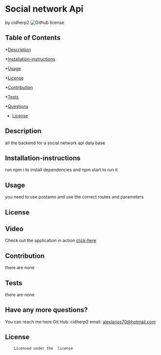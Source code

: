 # Social network Api
by cidherp2
![Github license](https://img.shields.io/badge/license--blue.svg)
## Table of Contents

*[Description](#description)

*[Installation-instructions](#installation)

*[Usage](#usage)

*[License](#license)

*[Contribution](#contribution)

*[Tests](#test)

*[Questions](#questions)
* [License](#license)

## Description
all the backend for a social network api data base
## Installation-instructions
run npm i to install dependencies and npm start to run it
## Usage
you need to use postamn and use the correct routes and parameters
## License

## Video
Check out the application in action [click-here](https://drive.google.com/file/d/12dcS7PFu3RRLAw8x71FGQbeGlB_ebudr/viewLinks)

## Contribution
there are none
## Tests
there are none
## Have any more questions?
You can reach me here
    Git Hub: cidherp2
    email: alexlarios70@hotmail.com
## License
        Licensed under the  license
